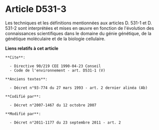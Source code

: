 # Article D531-3

Les techniques et les définitions mentionnées aux articles D. 531-1 et D. 531-2 sont interprétées et mises en œuvre en
fonction de l'évolution des connaissances scientifiques dans le domaine du génie génétique, de la génétique moléculaire et de
la biologie cellulaire.

**Liens relatifs à cet article**

	**Cite**:

	  - Directive 90/219 CEE 1990-04-23 Conseil
	  - Code de l'environnement - art. D531-1 (V)

	**Anciens textes**:

	  - Décret n°93-774 du 27 mars 1993 - art. 2 dernier alinéa (Ab)

	**Codifié par**:

	  - Décret n°2007-1467 du 12 octobre 2007

	**Modifié par**:

	  - Décret n°2011-1177 du 23 septembre 2011 - art. 2
